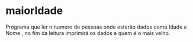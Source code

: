 # maiorIdade
Programa que ler n numero de pessoas onde estarão dados como Idade e Nome , no fim da  leitura imprimirá os dados e quem é o mais velho.
